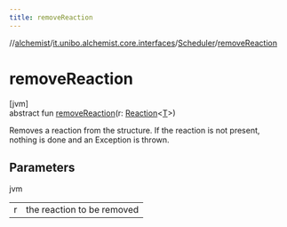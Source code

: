 ```yaml
---
title: removeReaction
---
```

//[alchemist](../../../index.html)/[it.unibo.alchemist.core.interfaces](../index.html)/[Scheduler](index.html)/[removeReaction](remove-reaction.html)



# removeReaction



[jvm]\
abstract fun [removeReaction](remove-reaction.html)(r: [Reaction](../../it.unibo.alchemist.model.interfaces/-reaction/index.html)<[T](../../it.unibo.alchemist.model.interfaces/-node/index.html)>)



Removes a reaction from the structure. If the reaction is not present, nothing is done and an Exception is thrown.



## Parameters


jvm

| | |
|---|---|
| r | the reaction to be removed |




